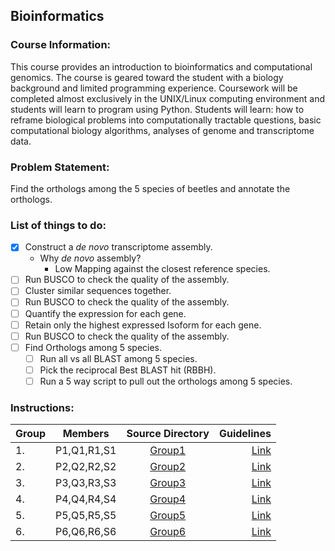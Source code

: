 ## Bioinformatics
### Course Information:
This course provides an introduction to bioinformatics and computational genomics. The course is geared toward the student with a biology background and limited programming experience. Coursework will be completed almost exclusively in the UNIX/Linux computing environment and students will learn to program using Python. Students will learn: how to reframe biological problems into computationally tractable questions, basic computational biology algorithms, analyses of genome and transcriptome data.

### Problem Statement:

Find the orthologs among the 5 species of beetles and annotate the orthologs.

### List of things to do:
- [x] Construct a _de novo_ transcriptome assembly.
	- Why _de novo_ assembly?
		- Low Mapping against the closest reference species.
- [ ] Run BUSCO to check the quality of the assembly.
- [ ] Cluster similar sequences together.
- [ ] Run BUSCO to check the quality of the assembly.
- [ ] Quantify the expression for each gene.
- [ ] Retain only the highest expressed Isoform for each gene.
- [ ] Run BUSCO to check the quality of the assembly.
- [ ] Find Orthologs among 5 species.
	- [ ] Run all vs all BLAST among 5 species.
	- [ ] Pick the reciprocal Best BLAST hit (RBBH).
	- [ ] Run a 5 way script to pull out the orthologs among 5 species.

### Instructions:


|Group|Members|Source Directory|Guidelines|
|-----|:-----:|:------------:|--------:|
|1. | P1,Q1,R1,S1|[Group1](group1)|[Link](https://www.google.com)|
|2. | P2,Q2,R2,S2|[Group2](group2)|[Link](https://www.google.com)|
|3. | P3,Q3,R3,S3|[Group3](group3)|[Link](https://www.google.com)|
|4. | P4,Q4,R4,S4|[Group4](group4)|[Link](https://www.google.com)|
|5. | P5,Q5,R5,S5|[Group5](group5)|[Link](https://www.google.com)|
|6. | P6,Q6,R6,S6|[Group6](group6)|[Link](https://www.google.com)|
